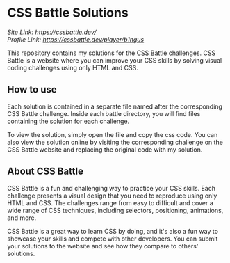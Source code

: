 # CSS Battle Solutions
*Site Link: https://cssbattle.dev/*
<br/>
*Profile Link: https://cssbattle.dev/player/b1ngus* 

This repository contains my solutions for the <a href="https://cssbattle.dev/">CSS Battle</a> challenges. CSS Battle is a website where you can improve your CSS skills by solving visual coding challenges using only HTML and CSS.

<h2>How to use</h2>
Each solution is contained in a separate file named after the corresponding CSS Battle challenge. Inside each battle directory, you will find files containing the solution for each challenge. 

To view the solution, simply open the file and copy the css code. You can also view the solution online by visiting the corresponding challenge on the CSS Battle website and replacing the original code with my solution.

<h2>About CSS Battle</h2>
CSS Battle is a fun and challenging way to practice your CSS skills. Each challenge presents a visual design that you need to reproduce using only HTML and CSS. The challenges range from easy to difficult and cover a wide range of CSS techniques, including selectors, positioning, animations, and more.

CSS Battle is a great way to learn CSS by doing, and it's also a fun way to showcase your skills and compete with other developers. You can submit your solutions to the website and see how they compare to others' solutions.
